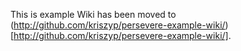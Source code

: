 This is example Wiki has been moved to (http://github.com/kriszyp/persevere-example-wiki/)[http://github.com/kriszyp/persevere-example-wiki/].